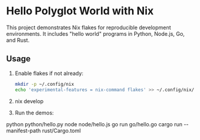 # Hello Polyglot World with Nix

This project demonstrates Nix flakes for reproducible development environments.
It includes "hello world" programs in Python, Node.js, Go, and Rust.

## Usage

1. Enable flakes if not already:

   ```bash
   mkdir -p ~/.config/nix
   echo 'experimental-features = nix-command flakes' >> ~/.config/nix/nix.conf
   ```

2. nix develop

3. Run the demos:

python python/hello.py
node node/hello.js
go run go/hello.go
cargo run --manifest-path rust/Cargo.toml
